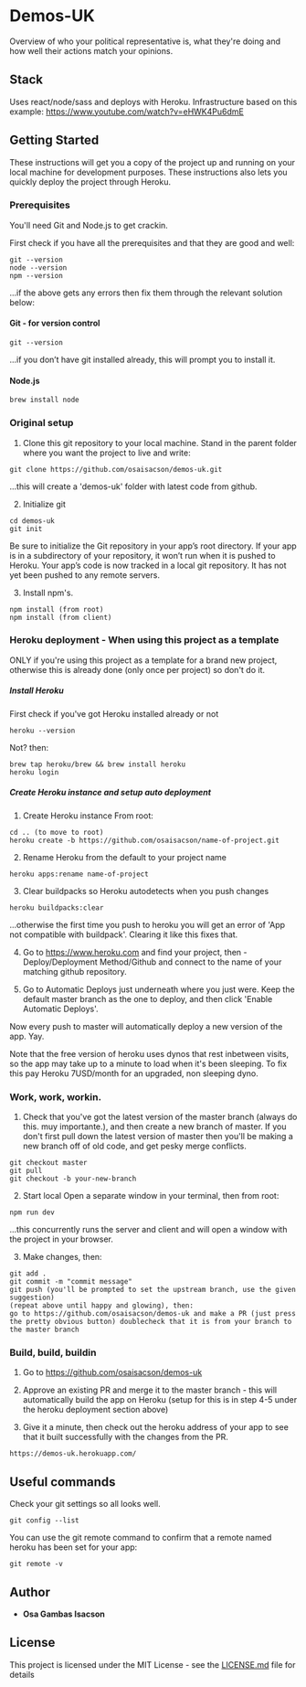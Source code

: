 # Demos-UK

Overview of who your political representative is, what they're doing and how well their actions match your opinions.

## Stack

Uses react/node/sass and deploys with Heroku.
Infrastructure based on this example: https://www.youtube.com/watch?v=eHWK4Pu6dmE

## Getting Started

These instructions will get you a copy of the project up and running on your local machine for development purposes. These instructions also lets you quickly deploy the project through Heroku.

### Prerequisites

You'll need Git and Node.js to get crackin.

First check if you have all the prerequisites and that they are good and well:

```
git --version
node --version
npm --version
```

...if the above gets any errors then fix them through the relevant solution below:

#### Git - for version control

```
git --version
```

...if you don’t have git installed already, this will prompt you to install it.

#### Node.js

```
brew install node
```

### Original setup

1. Clone this git repository to your local machine. Stand in the parent folder where you want the project to live and write:

```
git clone https://github.com/osaisacson/demos-uk.git
```

...this will create a 'demos-uk' folder with latest code from github.

2. Initialize git

```
cd demos-uk
git init
```

Be sure to initialize the Git repository in your app’s root directory. If your app is in a subdirectory of your repository, it won’t run when it is pushed to Heroku.
Your app’s code is now tracked in a local git repository. It has not yet been pushed to any remote servers.

3. Install npm's.

```
npm install (from root)
npm install (from client)
```

### Heroku deployment - When using this project as a template

ONLY if you're using this project as a template for a brand new project, otherwise this is already done (only once per project) so don't do it.

##### Install Heroku

First check if you've got Heroku installed already or not

```
heroku --version
```

Not? then:

```
brew tap heroku/brew && brew install heroku
heroku login
```

##### Create Heroku instance and setup auto deployment

1. Create Heroku instance
   From root:

```
cd .. (to move to root)
heroku create -b https://github.com/osaisacson/name-of-project.git
```

2. Rename Heroku from the default to your project name

```
heroku apps:rename name-of-project
```

3. Clear buildpacks so Heroku autodetects when you push changes

```
heroku buildpacks:clear
```

...otherwise the first time you push to heroku you will get an error of 'App not compatible with buildpack'. Clearing it like this fixes that.

4. Go to https://www.heroku.com and find your project, then - Deploy/Deployment Method/Github and connect to the name of your matching github repository.

5. Go to Automatic Deploys just underneath where you just were. Keep the default master branch as the one to deploy, and then click 'Enable Automatic Deploys'.

Now every push to master will automatically deploy a new version of the app. Yay.

Note that the free version of heroku uses dynos that rest inbetween visits, so the app may take up to a minute to load when it's been sleeping. To fix this pay Heroku 7USD/month for an upgraded, non sleeping dyno.

### Work, work, workin.

1. Check that you've got the latest version of the master branch (always do this. muy importante.), and then create a new branch of master.
   If you don't first pull down the latest version of master then you'll be making a new branch off of old code, and get pesky merge conflicts.

```
git checkout master
git pull
git checkout -b your-new-branch
```

2. Start local
   Open a separate window in your terminal, then from root:

```
npm run dev
```

...this concurrently runs the server and client and will open a window with the project in your browser.

3. Make changes, then:

```
git add .
git commit -m "commit message"
git push (you'll be prompted to set the upstream branch, use the given suggestion)
(repeat above until happy and glowing), then:
go to https://github.com/osaisacson/demos-uk and make a PR (just press the pretty obvious button) doublecheck that it is from your branch to the master branch
```

### Build, build, buildin

1. Go to https://github.com/osaisacson/demos-uk

2. Approve an existing PR and merge it to the master branch - this will automatically build the app on Heroku (setup for this is in step 4-5 under the heroku deployment section above)

3. Give it a minute, then check out the heroku address of your app to see that it built successfully with the changes from the PR.

```
https://demos-uk.herokuapp.com/
```

## Useful commands

Check your git settings so all looks well.

```
git config --list
```

You can use the git remote command to confirm that a remote named heroku has been set for your app:

```
git remote -v
```

## Author

- **Osa Gambas Isacson**

## License

This project is licensed under the MIT License - see the [LICENSE.md](LICENSE.md) file for details
